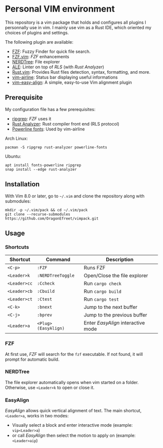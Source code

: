 # Personal VIM environment

This repository is a vim package that holds and configures all plugins
I personnally use in vim.
I mainly use vim as a Rust IDE, which oriented my choices of plugins and
settings.

The following plugin are available:

- [FZF](https://github.com/junegunn/fzf): Fuzzy Finder for quick file search.
- [FZF.vim](https://github.com/junegunn/fzf.vim): _FZF_ enhancements
- [NERDTree](https://github.com/preservim/nerdtree): File explorer
- [ALE](https://github.com/dense-analysis/ale): Linter on top of _RLS_ (with _Rust Analyzer_)
- [Rust.vim](https://github.com/rust-lang/rust.vim): Provides Rust files detection, syntax, formatting, and more.
- [vim-airline](https://github.com/vim-airline/vim-airline): Status bar displaying useful informations
- [vim-easy-align](https://github.com/junegunn/vim-easy-align): A simple, easy-to-use Vim alignment plugin

## Prerequisite

My configuration file has a few prerequisites:

- [ripgrep](https://github.com/BurntSushi/ripgrep): _FZF_ uses it
- [Rust Analyzer](https://github.com/rust-analyzer/rust-analyzer): Rust
  compiler front end (RLS protocol)
- [Powerline fonts](https://github.com/powerline/fonts): Used by vim-airline


Arch Linux:
```
pacman -S ripgrep rust-analyzer powerline-fonts
```
Ubuntu:
```
apt install fonts-powerline ripgrep
snap install --edge rust-analyzer
```

## Installation

With Vim 8.0 or later, go to `~/.vim` and clone the repository along with
submodules:

```
mkdir -p ~/.vim/pack && cd ~/.vim/pack
git clone --recurse-submodules https://github.com/OragonEfreet/vimpack.git
```

## Usage


### Shortcuts

| Shortcut        | Command             | Description                        |
| --------------- | ------------------- | ---------------------------------- |
| `<C-p>`         | `:FZF`              | Runs FZF                           |
| `<Leader>k`     | `:NERDTreeToggle`   | Open/Close the file explorer       |
| `<Leader>cc`    | `:Ccheck`           | Run `cargo check`                  |
| `<Leader>cb`    | `:Cbuild`           | Run `cargo build`                  |
| `<Leader>ct`    | `:Ctest`            | Run `cargo test`                   |
| `<C-k>`         | `:bnext`            | Jump to the next buffer            |
| `<C-j>`         | `:bprev`            | Jump to the previous buffer        |
| `<Leader>a`     | `<Plug>(EasyAlign)` | Enter _EasyAlign_ interactive mode |

### FZF

At first use, _FZF_ will search for the `fzf` executable.
If not found, it will prompt for automatic build.

### NERDTree

The file explorer automatically opens when vim started on a folder.
Otherwise, use `<Leader>k` to open or close it.

### EasyAlign

_EasyAlign_ allows quick vertical alignment of text.
The main shortcut, `<Leader>a`, works in two modes:
- Visually select a block and enter interactive mode (example: `vip<Leader>a`)
- or call _EasyAlign_ then select the motion to apply on (example:
  `<Leader>aip`) 
